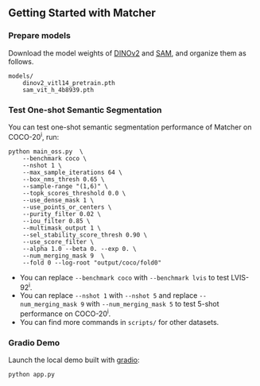 ## Getting Started with Matcher


### Prepare models

Download the model weights of [DINOv2](https://dl.fbaipublicfiles.com/dinov2/dinov2_vitl14/dinov2_vitl14_pretrain.pth) and [SAM](https://dl.fbaipublicfiles.com/segment_anything/sam_vit_h_4b8939.pth), and organize them as follows.
```
models/
    dinov2_vitl14_pretrain.pth
    sam_vit_h_4b8939.pth
```


### Test One-shot Semantic Segmentation

You can test one-shot semantic segmentation performance of Matcher on COCO-20<sup>i</sup>, run:

```
python main_oss.py  \
    --benchmark coco \
    --nshot 1 \
    --max_sample_iterations 64 \
    --box_nms_thresh 0.65 \
    --sample-range "(1,6)" \
    --topk_scores_threshold 0.0 \
    --use_dense_mask 1 \
    --use_points_or_centers \
    --purity_filter 0.02 \
    --iou_filter 0.85 \
    --multimask_output 1 \
    --sel_stability_score_thresh 0.90 \
    --use_score_filter \
    --alpha 1.0 --beta 0. --exp 0. \
    --num_merging_mask 9  \
    --fold 0 --log-root "output/coco/fold0"
```

* You can replace `--benchmark coco` with `--benchmark lvis` to test LVIS-92<sup>i</sup>.
* You can replace `--nshot 1` with `--nshot 5` and replace `--num_merging_mask 9` with `--num_merging_mask 5` to test 5-shot performance on COCO-20<sup>i</sup>.
* You can find more commands in `scripts/` for other datasets.

### Gradio Demo

Launch the local demo built with [gradio](https://gradio.app/):
```
python app.py
```

